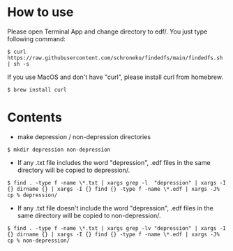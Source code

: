# How to use
Please open Terminal App and change directory to edf/.
You just type following command:
```
$ curl https://raw.githubusercontent.com/schroneko/findedfs/main/findedfs.sh | sh -s  
```
If you use MacOS and don't have "curl", please install curl from homebrew.
```
$ brew install curl
```

# Contents

- make depression / non-depression directories
```
$ mkdir depression non-depression
```

- If any .txt file includes the word "depression", .edf files in the same directory will be copied to depression/.
```
$ find . -type f -name \*.txt | xargs grep -l  "depression" | xargs -I {} dirname {} | xargs -I {} find {} -type f -name \*.edf | xargs -J% cp % depression/
```

- If any .txt file doesn't include the word "depression", .edf files in the same directory will be copied to non-depression/.
```
$ find . -type f -name \*.txt | xargs grep -lv "depression" | xargs -I {} dirname {} | xargs -I {} find {} -type f -name \*.edf | xargs -J% cp % non-depression/
```
